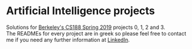 # Artificial Intelligence projects
Solutions for [Berkeley's CS188 Spring 2019](https://inst.eecs.berkeley.edu/~cs188/sp19/projects.html) projects 0, 1, 2 and 3.
<br>
The READMEs for every project are in greek so please feel free to contact me if you need any further information at [LinkedIn](https://www.linkedin.com/in/apostolos-karvelas-91279b192/).
